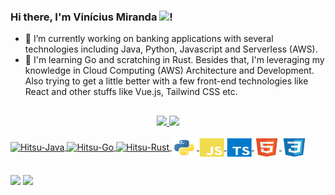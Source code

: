 ### Hi there, I'm Vinícius Miranda <img src="https://media.giphy.com/media/hvRJCLFzcasrR4ia7z/giphy.gif" width="30px">!

- 🔭 I’m currently working on banking applications with several technologies including Java, Python, Javascript and Serverless (AWS). 
- 🌱 I'm learning Go and scratching in Rust. Besides that, I'm leveraging my knowledge in Cloud Computing (AWS) Architecture and Development. Also trying to get a little better with a few front-end technologies like React and other stuffs like Vue.js, Tailwind CSS etc.

##
<div align="center">
  <a href="https://github.com/hitsumaru">
  <img height="180em" src="https://github-readme-stats.vercel.app/api?username=hitsumaru&show_icons=true&theme=tokyonight&include_all_commits=true&count_private=true"/>
  <img height="180em" src="https://github-readme-stats.vercel.app/api/top-langs/?username=hitsumaru&layout=compact&langs_count=7&theme=tokyonight"/>
</div>

<div style="display: inline_block"><br>
  <img align="center" alt="Hitsu-Java" height="30" width="40" src="https://cdn.jsdelivr.net/gh/devicons/devicon/icons/java/java-original-wordmark.svg" />
  <img align="center" alt="Hitsu-Go" height="30" width="40" src="https://cdn.jsdelivr.net/gh/devicons/devicon/icons/go/go-original.svg" />
  <img align="center" alt="Hitsu-Rust" height="30" width="40" src="https://cdn.jsdelivr.net/gh/devicons/devicon/icons/rust/rust-plain.svg">
  <img align="center" alt="Hitsu-Python" height="30" width="40" src="https://raw.githubusercontent.com/devicons/devicon/master/icons/python/python-original.svg">
  <img align="center" alt="Hitsu-Js" height="30" width="40" src="https://raw.githubusercontent.com/devicons/devicon/master/icons/javascript/javascript-plain.svg">
  <img align="center" alt="Hitsu-Ts" height="30" width="40" src="https://raw.githubusercontent.com/devicons/devicon/master/icons/typescript/typescript-plain.svg">
  <img align="center" alt="Hitsu-HTML" height="30" width="40" src="https://raw.githubusercontent.com/devicons/devicon/master/icons/html5/html5-original.svg">
  <img align="center" alt="Hitsu-CSS" height="30" width="40" src="https://raw.githubusercontent.com/devicons/devicon/master/icons/css3/css3-original.svg">   
</div>
  
##
  <div> 
  <a href="https://discordapp.com/users/_M1R4#4731" target="_blank"><img src="https://img.shields.io/badge/Discord-7289DA?style=for-the-badge&logo=discord&logoColor=white" target="_blank"></a>    
 	<a href="https://www.linkedin.com/in/viniciusmirandasilva" target="_blank"><img src="https://img.shields.io/badge/-LinkedIn-%230077B5?style=for-the-badge&logo=linkedin&logoColor=white" target="_blank"></a>
</div>
